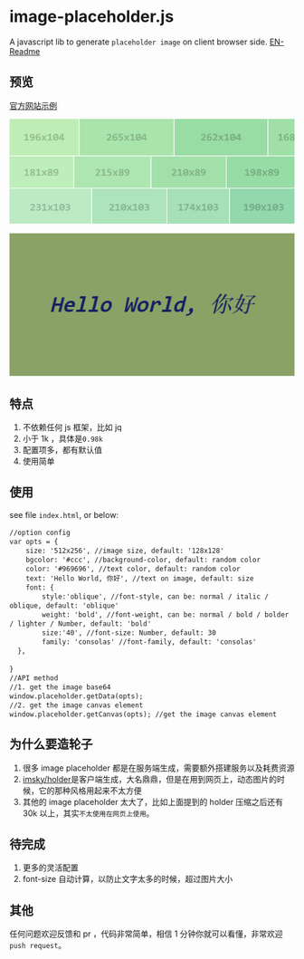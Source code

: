 # image-placeholder.js

A javascript lib to generate `placeholder image` on client browser side. [EN-Readme](README.md)


## 预览

[官方网站示例](http://github.atool.org/placeholder.js.html)

![screenshots/website.png](screenshots/website.png)

![screenshots/with_chinese.png](screenshots/with_chinese.png)


## 特点

1. 不依赖任何 js 框架，比如 jq
2. 小于 1k ，具体是`0.98k`
3. 配置项多，都有默认值
4. 使用简单

## 使用

see file `index.html`, or below:
	
	//option config
	var opts = {
      	size: '512x256', //image size, default: '128x128'
		bgcolor: '#ccc', //background-color, default: random color
		color: '#969696', //text color, default: random color
		text: 'Hello World, 你好', //text on image, default: size
      	font: {
        	style:'oblique', //font-style, can be: normal / italic / oblique, default: 'oblique'
			weight: 'bold', //font-weight, can be: normal / bold / bolder / lighter / Number, default: 'bold'
        	size:'40', //font-size: Number, default: 30
			family: 'consolas' //font-family, default: 'consolas'
      },
      
    }
	//API method
	//1. get the image base64 
	window.placeholder.getData(opts); 
	//2. get the image canvas element
	window.placeholder.getCanvas(opts); //get the image canvas element


## 为什么要造轮子

1. 很多 image placeholder 都是在服务端生成，需要额外搭建服务以及耗费资源
2. [imsky/holder]( https://github.com/imsky/holder)是客户端生成，大名鼎鼎，但是在用到网页上，动态图片的时候，它的那种风格用起来不太方便
3. 其他的 image placeholder 太大了，比如上面提到的 holder 压缩之后还有 30k 以上，其实`不太使用在网页上使用`。


## 待完成

1. 更多的灵活配置
2. font-size 自动计算，以防止文字太多的时候，超过图片大小


## 其他

任何问题欢迎反馈和 pr ，代码非常简单，相信 1 分钟你就可以看懂，非常欢迎`push request`。